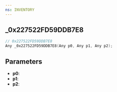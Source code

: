 ```yaml
---
ns: INVENTORY
---
```

## _0x227522FD59DDB7E8

```c
// 0x227522FD59DDB7E8
Any _0x227522FD59DDB7E8(Any p0, Any p1, Any p2);
```

## Parameters
* **p0**:
* **p1**:
* **p2**:

